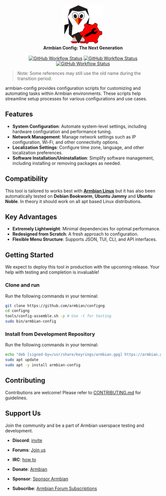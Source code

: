 <p align="center">
  <a href="#build-framework">
  <img src="https://raw.githubusercontent.com/armbian/configng/main/share/icons/hicolor/scalable/configng-tux.svg" width="128" alt="Armbian Config NG Logo" />
  </a><br>
  <strong>Armbian Config: The Next Generation</strong><br>
<br>
<a href=https://github.com/armbian/configng/actions/workflows/debian.yml><img alt="GitHub Workflow Status" src="https://img.shields.io/github/actions/workflow/status/armbian/configng/debian.yml?logo=githubactions&label=Packaging&style=for-the-badge&branch=main"></a> <a href=https://github.com/armbian/configng/actions/workflows/unit-tests.yml><img alt="GitHub Workflow Status" src="https://img.shields.io/github/actions/workflow/status/armbian/configng/unit-tests.yml?logo=githubactions&label=Unit%20tests&style=for-the-badge&branch=main"></a> <a href=https://github.com/armbian/configng/actions/workflows/docs.yml><img alt="GitHub Workflow Status" src="https://img.shields.io/github/actions/workflow/status/armbian/configng/docs.yml?logo=githubactions&label=Documentation&style=for-the-badge&branch=main"></a>
</p>


> Note: Some references may still use the old name during the transition period.

armbian-config provides configuration scripts for customizing and automating tasks within Armbian environments. These scripts help streamline setup processes for various configurations and use cases.

## Features

- **System Configuration**: Automate system-level settings, including hardware configuration and performance tuning.
- **Network Management**: Manage network settings such as IP configuration, Wi-Fi, and other connectivity options.
- **Localization Settings**: Configure time zone, language, and other localization preferences.
- **Software Installation/Uninstallation**: Simplify software management, including installing or removing packages as needed.

## Compatibility

This tool is tailored to works best with [**Armbian Linux**](https://www.armbian.com) but it has also been automatically tested on **Debian Bookworm**, **Ubuntu Jammy** and **Ubuntu Noble**. In theory it should work on all apt based Linux distributions.

## Key Advantages
- **Extremely Lightweight**: Minimal dependencies for optimal performance.
- **Redesigned from Scratch**: A fresh approach to configuration.
- **Flexible Menu Structure**: Supports JSON, TUI, CLI, and API interfaces.

## Getting Started
We expect to deploy this tool in production with the upcoming release. Your help with testing and completion is invaluable!

### Clone and run
Run the following commands in your terminal:

```bash
git clone https://github.com/armbian/configng
cd configng
tools/config-assemble.sh -p # Use -t for testing
sudo bin/armbian-config
```

### Install from Development Repository
Run the following commands in your terminal:

```bash
echo "deb [signed-by=/usr/share/keyrings/armbian.gpg] https://armbian.github.io/configng stable main" | sudo tee /etc/apt/sources.list.d/armbian-development.list > /dev/null
sudo apt update
sudo apt -y install armbian-config
```

## Contributing

Contributions are welcome! Please refer to [CONTRIBUTING.md](CONTRIBUTING.md) for guidelines.

## Support Us

Join the community and be a part of Armbian userspace testing and development.

- **Discord**: [invite](https://discord.com/invite/armbian)
- **Forums**: [Join us](https://forum.armbian.com/)
- **IRC**: [how to](https://docs.armbian.com/Community_IRC/)

- **Donate**: [Armbian](https://www.armbian.com/donate/)
- **Sponsor**: [Sponsor Armbian](https://github.com/sponsors/armbian)
- **Subscribe**: [Armbian Forum Subscriptions](https://forum.armbian.com/subscriptions/)

